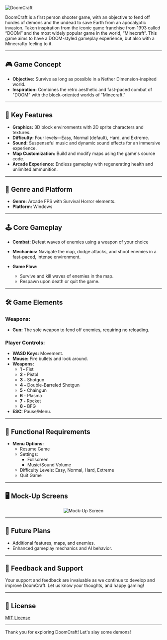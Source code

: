 ![DoomCraft](https://github.com/user-attachments/assets/f3371354-ef8f-4e5f-b528-84cee215ca0d)

DoomCraft is a first person shooter game, with an objective to fend off hordes of
demons and the undead to save Earth from an apocalyptic invasion. Taken
inspiration from the iconic game franchise from 1993 called “DOOM” and the most
widely popular game in the world, “Minecraft”. This game aims to have a DOOM-styled gameplay experience, but also with a Minecrafty feeling to it.

---

## 🎮 Game Concept

- **Objective:** Survive as long as possible in a Nether Dimension-inspired world.
- **Inspiration:** Combines the retro aesthetic and fast-paced combat of "DOOM" with the block-oriented worlds of "Minecraft."

---

## 🔑 Key Features

- **Graphics:** 3D block environments with 2D sprite characters and textures.
- **Difficulty:** Four levels—Easy, Normal (default), Hard, and Extreme.
- **Sound:** Suspenseful music and dynamic sound effects for an immersive experience.
- **Map Customization:** Build and modify maps using the game's source code.
- **Arcade Experience:** Endless gameplay with regenerating health and unlimited ammunition.

---

## 🎲 Genre and Platform

- **Genre:** Arcade FPS with Survival Horror elements.
- **Platform:** Windows

---

## 🕹️ Core Gameplay

- **Combat:** Defeat waves of enemies using a weapon of your choice

- **Mechanics:** Navigate the map, dodge attacks, and shoot enemies in a fast-paced, intense environment.

- **Game Flow:** 
  - Survive and kill waves of enemies in the map.
  - Respawn upon death or quit the game.

---

## 🛠️ Game Elements

### Weapons:
- **Gun:** The sole weapon to fend off enemies, requiring no reloading.

### Player Controls:
- **WASD Keys:** Movement.
- **Mouse:** Fire bullets and look around.
- **Weapons:**
    - **1 -** Fist
    - **2 -** Pistol
    - **3 -** Shotgun
    - **4 -** Double-Barreled Shotgun
    - **5 -** Chaingun
    - **6 -** Plasma
    - **7 -** Rocket
    - **8 -** BFG
- **ESC:** Pause/Menu.

---

## 🚧 Functional Requirements

- **Menu Options:**
  - Resume Game
  - Settings:
    - Fullscreen
    - Music/Sound Volume
  - Difficulty Levels: Easy, Normal, Hard, Extreme
  - Quit Game

---

## 🖥️ Mock-Up Screens

<div align="center">
    <img src="images/mockup.png" alt="Mock-Up Screen" />
</div>

---

## 🧩 Future Plans

- Additional features, maps, and enemies.
- Enhanced gameplay mechanics and AI behavior.

---

## 💬 Feedback and Support

Your support and feedback are invaluable as we continue to develop and improve DoomCraft. Let us know your thoughts, and happy gaming!

---

## 📜 License

[MIT License](https://github.com/kyou6/DOOMCraft/blob/main/LICENSE)

---

Thank you for exploring DoomCraft! Let's slay some demons!
